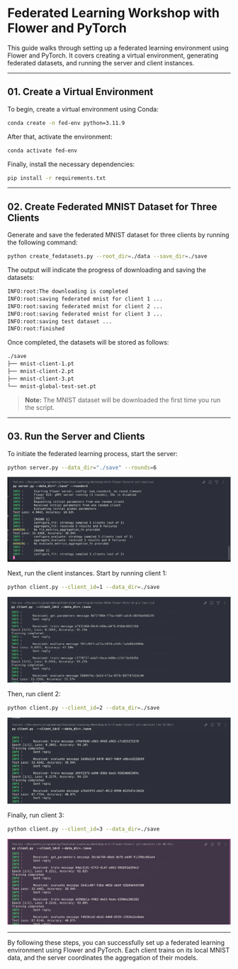 # Federated Learning Workshop with Flower and PyTorch

This guide walks through setting up a federated learning environment using Flower and PyTorch. It covers creating a virtual environment, generating federated datasets, and running the server and client instances.

---

## 01. Create a Virtual Environment

To begin, create a virtual environment using Conda:

```bash
conda create -n fed-env python=3.11.9
```

After that, activate the environment:

```bash
conda activate fed-env
```

Finally, install the necessary dependencies:

```bash
pip install -r requirements.txt
```

---

## 02. Create Federated MNIST Dataset for Three Clients

Generate and save the federated MNIST dataset for three clients by running the following command:

```bash
python create_fedatasets.py --root_dir=./data --save_dir=./save
```

The output will indicate the progress of downloading and saving the datasets:

```bash
INFO:root:The downloading is completed
INFO:root:saving federated mnist for client 1 ...
INFO:root:saving federated mnist for client 2 ...
INFO:root:saving federated mnist for client 3 ...
INFO:root:saving test dataset ...
INFO:root:finished
```

Once completed, the datasets will be stored as follows:

```bash
./save
├── mnist-client-1.pt
├── mnist-client-2.pt
├── mnist-client-3.pt
└── mnist-global-test-set.pt
```

> **Note:** The MNIST dataset will be downloaded the first time you run the script.

---

## 03. Run the Server and Clients

To initiate the federated learning process, start the server:

```bash
python server.py --data_dir="./save" --rounds=6
```

![Server running](./images/server-run-1.png)

Next, run the client instances. Start by running client 1:

```bash
python client.py --client_id=1 --data_dir=./save
```

![Client 1 running](./images/client-run-1.png)

Then, run client 2:

```bash
python client.py --client_id=2 --data_dir=./save
```

![Client 2 running](./images/client-run-2.png)

Finally, run client 3:

```bash
python client.py --client_id=3 --data_dir=./save
```

![Client 3 running](./images/client-run-3.png)

---

By following these steps, you can successfully set up a federated learning environment using Flower and PyTorch. Each client trains on its local MNIST data, and the server coordinates the aggregation of their models.